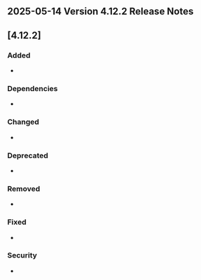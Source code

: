 ## 2025-05-14 Version 4.12.2 Release Notes

## [4.12.2]
### Added
- 

### Dependencies
- 

### Changed
- 

### Deprecated
- 

### Removed
- 

### Fixed
- 

### Security
- 
